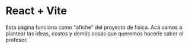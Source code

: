 # React + Vite

Esta página funciona como "afiche" del proyecto de física. 
Acá vamos a plantear las ideas, costos y demás cosas que queremos hacerle saber al profesor.
